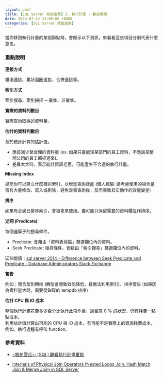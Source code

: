 ```yaml
---
layout: post
title: [SQL Server 效能搶救] 3. 執行計畫 - 數值解說
date: 2024-07-24 11:00:00 +0800
categories: [SQL Server 效能搶救]
--- 
```


當你移到執行計畫的某個節點時，會顯示以下資訊，來看看這些項目分別代表什麼意思。

### 重點說明

**連接方式**

雜湊連接、巢狀迴圈連接、合併連接等。

**索引方式**

索引搜尋、索引掃描 ─ 叢集、非叢集。

**實際的資料列數目**

實際查詢取得的資料量。

**估計的資料列數目**

基於統計計算的估計值。

- 應該減少至合理的資料量 (ex. 如果只要處理某部門的員工資料，不應該把整間公司的員工都抓進來)。
- 差異太大時，表示統計資訊老舊，可能產生不合適的執行計畫。

**Missing Index**

提示你可以建立什麼樣的索引，以增進查詢效能 (個人經驗: 請考慮使用的場合是否有大量修改、寫入或刪除，避免改善查詢後，反而導致其它動作的效能變差)

**排序**  

如果有合適已排序索引，會被拿來使用。盡可能只保留需要的資料欄位作排序。  
  
**述詞 (Predicate)**  

每個運算子的搜尋條件。

- Predicate: 會藉由「資料表掃描」篩選欄位內的資料。
- Seek Predicate: 搜尋條件，會藉由「索引搜尋」篩選欄位內的資料。

延伸閱讀：[sql server 2014 - Difference between Seek Predicate and Predicate - Database Administrators Stack Exchange](https://dba.stackexchange.com/questions/174860/difference-between-seek-predicate-and-predicate)

**警告**  

例如：隱含型別轉換 (轉型會導致效能降低，且無法利用索引)、排序警告 (如果因為資料量大時，需要從磁碟的 tempdb 排序)  
  
**估計 CPU 與 IO 成本**  

整個執行計畫花費多少百分比執行此項作業。請留意 0 % 的狀況，仍有耗費一點點成本。  
利用估計值計算出可能的 CPU 與 IO 成本，有可能不是實際上的資源耗費成本，例如，執行過程有呼叫 function。

### 參考資料

- [~楓花雪岳~: \[SQL\] 觀看執行計畫重點](https://jengting.blogspot.com/2013/12/executionplan-keypoint.html)  

- [Internals of Physical Join Operators (Nested Loops Join, Hash Match Join & Merge Join) in SQL Server](https://www.sqlshack.com/internals-of-physical-join-operators-nested-loops-join-hash-match-join-merge-join-in-sql-server/ )